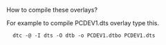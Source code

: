 How to compile these overlays?

For example to compile PCDEV1.dts overlay type this.
```
  dtc -@ -I dts -O dtb -o PCDEV1.dtbo PCDEV1.dts
```
